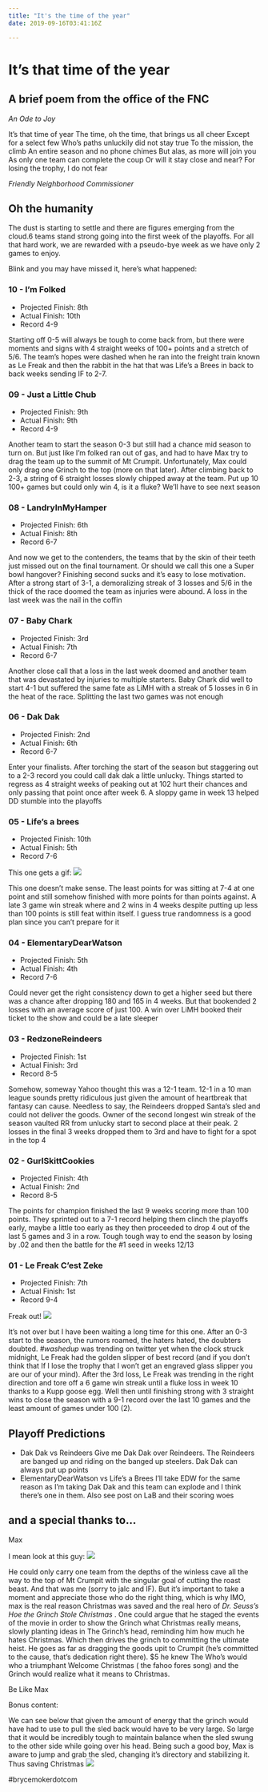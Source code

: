 ```yaml
---
title: "It's the time of the year"
date: 2019-09-16T03:41:16Z

---
```


# It’s that time of the year
## A brief poem from the office of the FNC
_An Ode to Joy_

It’s that time of year
The time, oh the time, that brings us all cheer
Except for a select few
Who’s paths unluckily did not stay true
To the mission, the climb
An entire season and no phone chimes
But alas, as more will join you
As only one team can complete the coup
Or will it stay close and near?
For losing the trophy, I do not fear

_Friendly Neighborhood Commissioner_

## Oh the humanity
The dust is starting to settle and there are figures emerging from the cloud.6 teams stand strong going into the first week of the playoffs. For all that hard work, we are rewarded with a pseudo-bye week as we have only 2 games to enjoy.

Blink and you may have missed it, here’s what happened:

### 10 - I’m Folked
* Projected Finish: 8th
* Actual Finish: 10th
* Record 4-9

Starting off 0-5 will always be tough to come back from, but there were moments and signs with 4 straight weeks of 100+ points and a stretch of 5/6. The team’s hopes were dashed when he ran into the freight train known as Le Freak and then the rabbit in the hat that was Life’s a Brees in back to back weeks sending IF to 2-7.

### 09 - Just a Little Chub
* Projected Finish: 9th
* Actual Finish: 9th
* Record 4-9

Another team to start the season 0-3 but still had a chance mid season to turn on. But just like I’m folked ran out of gas, and had to have Max try to drag the team up to the summit of Mt Crumpit. Unfortunately, Max could only drag one Grinch to the top (more on that later). After climbing back to 2-3, a string of 6 straight losses slowly chipped away at the team. Put up 10 100+ games but could only win 4, is it a fluke? We’ll have to see next season

### 08 - LandryInMyHamper
* Projected Finish: 6th
* Actual Finish: 8th
* Record 6-7

And now we get to the contenders, the teams that by the skin of their teeth just missed out on the final tournament. Or should we call this one a Super bowl hangover? Finishing second sucks and it’s easy to lose motivation. After a strong start of 3-1, a demoralizing streak of 3 losses and 5/6 in the thick of the race doomed the team as injuries were abound. A loss in the last week was the nail in the coffin

### 07 - Baby Chark
* Projected Finish: 3rd
* Actual Finish: 7th
* Record 6-7

Another close call that a loss in the last week doomed and another team that was devastated by injuries to multiple starters. Baby Chark did well to start 4-1 but suffered the same fate as LiMH with a streak of 5 losses in 6 in the heat of the race. Splitting the last two games was not enough

### 06 - Dak Dak
* Projected Finish: 2nd
* Actual Finish: 6th
* Record 6-7

Enter your finalists. After torching the start of the season but staggering out to a 2-3 record you could call dak dak a little unlucky.  Things started to regress as 4 straight weeks of peaking out at 102 hurt their chances and only passing that point once after week 6. A sloppy game in week 13 helped DD stumble into the playoffs

### 05 - Life’s a brees
* Projected Finish: 10th
* Actual Finish: 5th
* Record 7-6

This one gets a gif:
![](giphy.gif)

This one doesn’t make sense. The least points for was sitting at 7-4 at one point and still somehow finished with more points for than points against. A late 3 game win streak where and 2 wins in 4 weeks despite putting up less than 100 points is still feat within itself. I guess true randomness is a good plan since you can’t prepare for it

### 04 - ElementaryDearWatson
* Projected Finish: 5th
* Actual Finish: 4th
* Record 7-6

Could never get the right consistency down to get a higher seed but there was a chance after dropping 180 and 165 in 4 weeks. But that bookended 2 losses with an average score of just 100. A win over LiMH booked their ticket to the show and could be a late sleeper

### 03 - RedzoneReindeers
* Projected Finish: 1st
* Actual Finish: 3rd
* Record 8-5

Somehow, someway Yahoo thought this was a 12-1 team. 12-1 in a 10 man league sounds pretty ridiculous just given the amount of heartbreak that fantasy can cause. Needless to say, the Reindeers dropped Santa’s sled and could not deliver the goods. Owner of the second longest win streak of the season vaulted RR from unlucky start to second place at their peak. 2 losses in the final 3 weeks dropped them to 3rd and have to fight for a spot in the top 4

### 02 - GurlSkittCookies
* Projected Finish: 4th
* Actual Finish: 2nd
* Record 8-5

The points for champion finished the last 9 weeks scoring more than 100 points. They sprinted out to a 7-1 record helping them clinch the playoffs early, maybe a little too early as they then proceeded to drop 4 out of the last 5 games and 3 in a row. Tough tough way to end the season by losing by .02 and then the battle for the #1 seed in weeks 12/13

### 01 - Le Freak C’est Zeke
* Projected Finish: 7th
* Actual Finish: 1st
* Record 9-4

Freak out!
![](giphy.gif)

It’s not over but I have been waiting a long time for this one. After an 0-3 start to the season, the rumors roamed, the haters hated, the doubters doubted. _#washedup_ was trending on twitter yet when the clock struck midnight, Le Freak had the golden slipper of best record (and if you don’t think that If I lose the trophy that I won’t get an engraved glass slipper you are our of your mind). After the 3rd loss, Le Freak was trending in the right direction and tore off a 6 game win streak until a fluke loss in week 10 thanks to a Kupp goose egg. Well then until finishing strong with 3 straight wins to close the season with a 9-1 record over the last 10 games and the least amount of games under 100 (2).


## Playoff Predictions
* Dak Dak vs Reindeers
Give me Dak Dak over Reindeers. The Reindeers are banged up and riding on the banged up steelers. Dak Dak can always put up points
* ElementaryDearWatson vs Life’s a Brees
I’ll take EDW for the same reason as I’m taking Dak Dak and this team can explode and I think there’s one in them. Also see post on LaB and their scoring woes

## and a special thanks to…
Max

I mean look at this guy:
![](giphy.gif)

He could only carry one team from the depths of the winless cave all the way to the top of Mt Crumpit with the singular goal of cutting the roast beast. And that was me (sorry to jalc and IF). But it’s important to take a moment and appreciate those who do the right thing, which is why IMO, max is the real reason Christmas was saved and the real hero of _Dr. Seuss’s Hoe the Grinch Stole Christmas_ .  One could argue that he staged the events of the movie in order to show the Grinch what Christmas really means, slowly planting ideas in The Grinch’s head, reminding him how much he hates Christmas. Which then drives the grinch to committing the ultimate heist. He goes as far as dragging the goods upit to Crumpit (he’s committed to the cause, that’s dedication right there). $5 he knew The Who’s would who a triumphant Welcome Christmas ( the fahoo fores song) and the Grinch would realize what it means to Christmas.

Be Like Max

Bonus content:

We can see below that given the amount of energy that the grinch would have had to use to pull the sled back would have to be very large. So large that it would be incredibly tough to maintain balance when the sled swung to the other side while going over his head. Being such a good boy, Max is aware to jump and grab the sled, changing it’s directory and stabilizing it. Thus saving Christmas
![](giphy.gif)

#brycemokerdotcom
